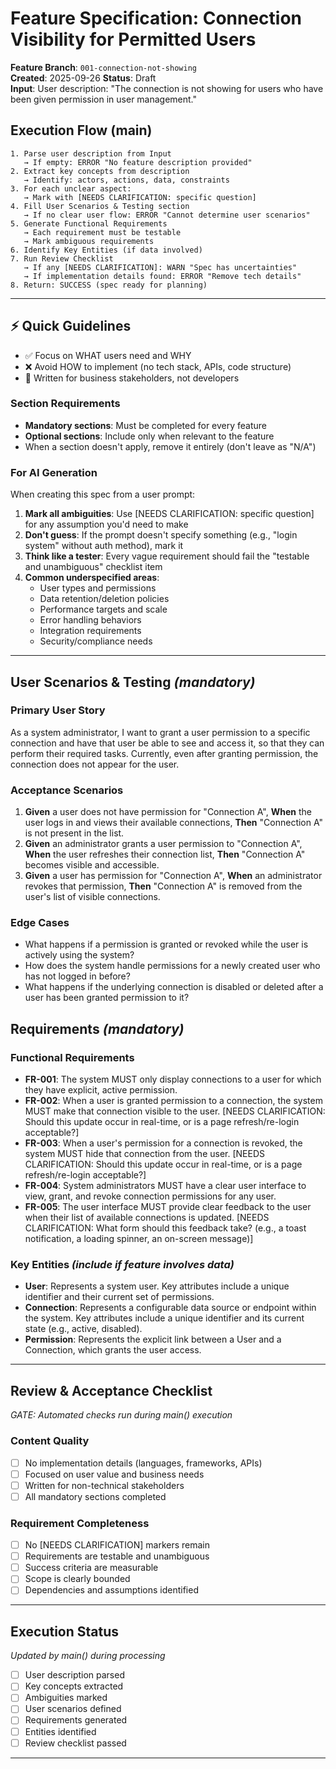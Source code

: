 # Feature Specification: Connection Visibility for Permitted Users

**Feature Branch**: `001-connection-not-showing`  
**Created**: 2025-09-26
**Status**: Draft  
**Input**: User description: "The connection is not showing for users who have been given permission in user management."

## Execution Flow (main)
```
1. Parse user description from Input
   → If empty: ERROR "No feature description provided"
2. Extract key concepts from description
   → Identify: actors, actions, data, constraints
3. For each unclear aspect:
   → Mark with [NEEDS CLARIFICATION: specific question]
4. Fill User Scenarios & Testing section
   → If no clear user flow: ERROR "Cannot determine user scenarios"
5. Generate Functional Requirements
   → Each requirement must be testable
   → Mark ambiguous requirements
6. Identify Key Entities (if data involved)
7. Run Review Checklist
   → If any [NEEDS CLARIFICATION]: WARN "Spec has uncertainties"
   → If implementation details found: ERROR "Remove tech details"
8. Return: SUCCESS (spec ready for planning)
```

---

## ⚡ Quick Guidelines
- ✅ Focus on WHAT users need and WHY
- ❌ Avoid HOW to implement (no tech stack, APIs, code structure)
- 👥 Written for business stakeholders, not developers

### Section Requirements
- **Mandatory sections**: Must be completed for every feature
- **Optional sections**: Include only when relevant to the feature
- When a section doesn't apply, remove it entirely (don't leave as "N/A")

### For AI Generation
When creating this spec from a user prompt:
1. **Mark all ambiguities**: Use [NEEDS CLARIFICATION: specific question] for any assumption you'd need to make
2. **Don't guess**: If the prompt doesn't specify something (e.g., "login system" without auth method), mark it
3. **Think like a tester**: Every vague requirement should fail the "testable and unambiguous" checklist item
4. **Common underspecified areas**:
   - User types and permissions
   - Data retention/deletion policies  
   - Performance targets and scale
   - Error handling behaviors
   - Integration requirements
   - Security/compliance needs

---

## User Scenarios & Testing *(mandatory)*

### Primary User Story
As a system administrator, I want to grant a user permission to a specific connection and have that user be able to see and access it, so that they can perform their required tasks. Currently, even after granting permission, the connection does not appear for the user.

### Acceptance Scenarios
1. **Given** a user does not have permission for "Connection A", **When** the user logs in and views their available connections, **Then** "Connection A" is not present in the list.
2. **Given** an administrator grants a user permission to "Connection A", **When** the user refreshes their connection list, **Then** "Connection A" becomes visible and accessible.
3. **Given** a user has permission for "Connection A", **When** an administrator revokes that permission, **Then** "Connection A" is removed from the user's list of visible connections.

### Edge Cases
- What happens if a permission is granted or revoked while the user is actively using the system?
- How does the system handle permissions for a newly created user who has not logged in before?
- What happens if the underlying connection is disabled or deleted after a user has been granted permission to it?

## Requirements *(mandatory)*

### Functional Requirements
- **FR-001**: The system MUST only display connections to a user for which they have explicit, active permission.
- **FR-002**: When a user is granted permission to a connection, the system MUST make that connection visible to the user. [NEEDS CLARIFICATION: Should this update occur in real-time, or is a page refresh/re-login acceptable?]
- **FR-003**: When a user's permission for a connection is revoked, the system MUST hide that connection from the user. [NEEDS CLARIFICATION: Should this update occur in real-time, or is a page refresh/re-login acceptable?]
- **FR-004**: System administrators MUST have a clear user interface to view, grant, and revoke connection permissions for any user.
- **FR-005**: The user interface MUST provide clear feedback to the user when their list of available connections is updated. [NEEDS CLARIFICATION: What form should this feedback take? (e.g., a toast notification, a loading spinner, an on-screen message)]

### Key Entities *(include if feature involves data)*
- **User**: Represents a system user. Key attributes include a unique identifier and their current set of permissions.
- **Connection**: Represents a configurable data source or endpoint within the system. Key attributes include a unique identifier and its current state (e.g., active, disabled).
- **Permission**: Represents the explicit link between a User and a Connection, which grants the user access.

---

## Review & Acceptance Checklist
*GATE: Automated checks run during main() execution*

### Content Quality
- [ ] No implementation details (languages, frameworks, APIs)
- [ ] Focused on user value and business needs
- [ ] Written for non-technical stakeholders
- [ ] All mandatory sections completed

### Requirement Completeness
- [ ] No [NEEDS CLARIFICATION] markers remain
- [ ] Requirements are testable and unambiguous  
- [ ] Success criteria are measurable
- [ ] Scope is clearly bounded
- [ ] Dependencies and assumptions identified

---

## Execution Status
*Updated by main() during processing*

- [ ] User description parsed
- [ ] Key concepts extracted
- [ ] Ambiguities marked
- [ ] User scenarios defined
- [ ] Requirements generated
- [ ] Entities identified
- [ ] Review checklist passed

---